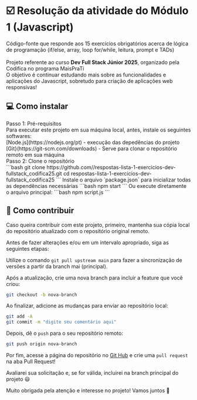 # ☑️ Resolução da atividade do Módulo 1 (Javascript) 
Código-fonte que responde aos 15 exercícios obrigatórios acerca de lógica de programação (if/else, array, loop for/while, leitura, prompt e TADs) </br>
</br>
Projeto referente ao curso **Dev Full Stack Júnior 2025**, organizado pela Codifica no programa MaisPraTi </br>
O objetivo é continuar estudando mais sobre as funcionalidades e aplicações do Javascript, sobretudo para criação de aplicações web responsivas!

## 💻 Como instalar
<summary>
  Passo 1: Pré-requisitos
</summary>
  Para executar este projeto em sua máquina local, antes, instale os seguintes softwares:</br>
  [Node.js](https://nodejs.org/pt) - execução das depedências do projeto
  [Git}(https://git-scm.com/downloads) - Serve para clonar o repositório remoto em sua máquina

<summary>
  Passo 2: Clone o repositório
</summary>
  ```bash
git clone https://github.com/<seu-user-github>/respostas-lista-1-exercicios-dev-fullstack_codifica25.git
cd respostas-lista-1-exercicios-dev-fullstack_codifica25
  ```
  Instale o arquivo `package.json` para inicializar todas as dependências necessárias
    ```bash
npm start
  ```
  Ou execute diretamente o arquivo principal:
    ```bash
npm script.js
  ```

## 🤝 Como contribuir
Caso queira contribuir com este projeto, primeiro, mantenha sua cópia local do repositório atualizado com o repositório original remoto.

Antes de fazer alterações e/ou em um intervalo apropriado, siga as seguintes etapas:

Utilize o comando `git pull upstream main` para fazer a sincronização de versões a partir da branch mai (principal).

Após a atualização, crie uma nova branch para incluir a feature que você criou:

  ```bash
git checkout -b nova-branch
  ```

Ao finalizar, adicione as mudanças para enviar ao repositório local:

  ```bash
git add -A
git commit -m "digite seu comentário aqui"
  ```

Depois, dê o `push` para o seu repositório remoto:

  ```bash
git push origin nova-branch
  ```

Por fim, acesse a página do repositório no [Git Hub](github.com) e crie uma `pull request` na aba Pull Request!

Avaliarei sua solicitação e, se for válida, incluirei na branch principal do projeto 😃

Muito obrigada pela atenção e interesse no projeto! Vamos juntos 🚀

